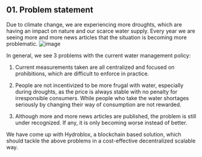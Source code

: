 ## 01. Problem statement
Due to climate change, we are experiencing more droughts, which are having an impact on nature and our scarce water supply. Every year we are seeing more and more news articles that the situation is becoming more problematic.
![image](https://user-images.githubusercontent.com/25088136/169395654-f6d79a40-cb66-4c54-8b65-fc8c0228bd08.png)

In general, we see 3 problems with the current water management policy:

1. Current measurements taken are all centralized and focused on prohibitions, which are difficult to enforce in practice.

2. People are not incentivized to be more frugal with water, especially during droughts, as the price is always stable with no penalty for irresponsible consumers. While people who take the water shortages seriously by changing their way of consumption are not rewarded.
     
3. Although more and more news articles are published, the problem is still under recognized. If any, it is only becoming worse instead of better.

We have come up with Hydroblox, a blockchain based solution, which should tackle the above problems in a cost-effective decentralized scalable way.
